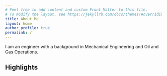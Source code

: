 ```yaml
---
# Feel free to add content and custom Front Matter to this file.
# To modify the layout, see https://jekyllrb.com/docs/themes/#overriding-theme-defaults
title: About Me
layout: home
author_profile: true
permalink: /     
---
```


I am an engineer with a background in Mechanical Engineering and Oil and Gas Operations.

<h2>Highlights</h2>
